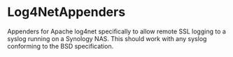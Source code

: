 # Log4NetAppenders
Appenders for Apache log4net specifically to allow remote SSL logging to a syslog running on a Synology NAS. This should work with any syslog conforming to the BSD specification.
